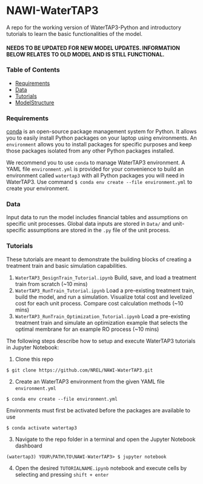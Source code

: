 # NAWI-WaterTAP3

A repo for the working version of WaterTAP3-Python and introductory tutorials to learn the basic functionalities of the model.

#### NEEDS TO BE UPDATED FOR NEW MODEL UPDATES. INFORMATION BELOW RELATES TO OLD MODEL AND IS STILL FUNCTIONAL.



### Table of Contents
- [Requirements](https://github.com/NREL/NAWI-WaterTAP3#requirements)
- [Data](https://github.com/NREL/NAWI-WaterTAP3#data)
- [Tutorials](https://github.com/NREL/NAWI-WaterTAP3#tutorials)
- [ModelStructure](https://github.com/NREL/NAWI-WaterTAP3#modelstructure)

### Requirements
[conda](https://docs.conda.io/en/latest/) is an open-source package management system for Python. It allows you to easily install Python packages on your laptop using environments. An `environment` allows you to install packages for specific purposes and keep those packages isolated from any other Python packages installed. 

We recommend you to use `conda` to manage WaterTAP3 environment. A YAML file `environment.yml` is provided for your convenience to build an environment called `watertap3` with all Python packages you will need in WaterTAP3. Use command `$ conda env create --file environment.yml` to create your environment.

### Data
Input data to run the model includes financial tables and assumptions on specific unit processes. Global data inputs are stored in `Data/` and unit-specific
assumptions are stored in the `.py` file of the unit process.

### Tutorials
These tutorials are meant to demonstrate the building blocks of creating a treatment train and basic simulation capabilities.
1. `WaterTAP3_DesignTrain_Tutorial.ipynb` Build, save, and load a treatment train from scratch (~10 mins)
2. `WaterTAP3_RunTrain_Tutorial.ipynb` Load a pre-existing treatment train, build the model, and run a simulation. Visualize total cost and levelized cost for each unit process. Compare cost calculation methods (~10 mins)
3. `WaterTAP3_RunTrain_Optimization_Tutorial.ipynb` Load a pre-existing treatment train and simulate an optimization example that selects the optimal membrane for an example RO process (~10 mins)

The following steps describe how to setup and execute WaterTAP3 tutorials in Jupyter Notebook:
1. Clone this repo
```
$ git clone https://github.com/NREL/NAWI-WaterTAP3.git
```
2. Create an WaterTAP3 environment from the given YAML file `environment.yml` 
```
$ conda env create --file environment.yml
```
Environments must first be activated before the packages are available to use
```
$ conda activate watertap3
```
3. Navigate to the repo folder in a terminal and open the Jupyter Notebook dashboard
```
(watertap3) YOUR\PATH\TO\NAWI-WaterTAP3> $ jupyter notebook
```
4. Open the desired `TUTORIALNAME.ipynb` notebook and execute cells by selecting and pressing `shift + enter`
